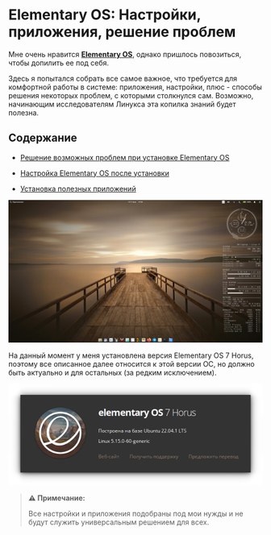 # Elementary OS: Настройки, приложения, решение проблем

Мне очень нравится [**Elementary OS**](https://elementary.io), однако пришлось повозиться, чтобы допилить ее под себя.

Здесь я попытался собрать все самое важное, что требуется для комфортной работы в системе: приложения, настройки, плюс - способы решения некоторых проблем, с которыми столкнулся сам. Возможно, начинающим исследователям Линукса эта копилка знаний будет полезна.

## Содержание

* [Решение возможных проблем при установке Elementary OS](/before-install.md)

* [Настройка Elementary OS после установки](/after-install.md)

* [Установка полезных приложений](useful-apps.md)

![elementary-desktop](https://github.com/ded-ared/eos-all-about/blob/main/images/elementary-desktop.png "Elementary-desktop")

На данный момент у меня установлена версия Elementary OS 7 Horus, поэтому все описанное далее относится к этой версии ОС, но должно быть актуально и для остальных (за редким исключением).

![version](https://github.com/ded-ared/eos-all-about/blob/main/images/system.png)

> **⚠️ Примечание:**
> 
> Все настройки и приложения подобраны под мои нужды и не будут служить универсальным решением для всех.
